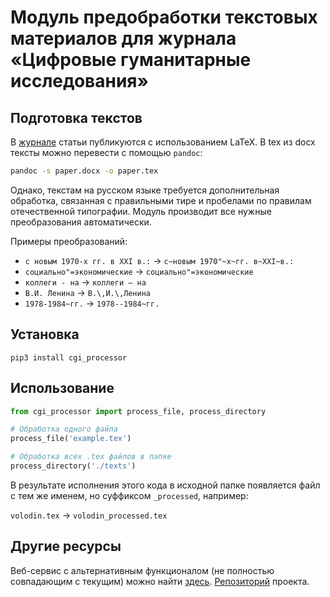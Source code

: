 # Модуль предобработки текстовых материалов для журнала «Цифровые гуманитарные исследования»

## Подготовка текстов

В [журнале](https://pushkinskijdom.ru/zhurnal-tsifrovye-issledovaniya/) статьи публикуются с использованием LaTeX. В tex из docx тексты можно перевести с помощью `pandoc`:

```bash
pandoc -s paper.docx -o paper.tex
```

Однако, текстам на русском языке требуется дополнительная обработка, связанная с правильными тире и пробелами по правилам отечественной типографии. Модуль производит все нужные преобразования автоматически. 

Примеры преобразований:

* `с новым 1970-х гг. в XXI в.:` -> `с~новым 1970"~х~гг. в~XXI~в.:`
* `социально"=экономические` -> `социально"=экономические`
* `коллеги - на` -> `коллеги — на`
* `В.И. Ленина` -> `В.\,И.\,Ленина`
* `1978-1984~гг.` -> `1978--1984~гг.`

## Установка

`pip3 install cgi_processor`

## Использование

```python
from cgi_processor import process_file, process_directory

# Обработка одного файла
process_file('example.tex')

# Обработка всех .tex файлов в папке
process_directory('./texts')
```

В результате исполнения этого кода в исходной папке появляется файл с тем же именем, но суффиксом `_processed`, например:

`volodin.tex` -> `volodin_processed.tex`

## Другие ресурсы

Веб-сервис с альтернативным функционалом (не полностью совпадающим с текущим) можно найти [здесь](http://nevmenandr.net/cgi-bin/texconv.py). [Репозиторий](https://github.com/nevmenandr/TexTransform) проекта. 
